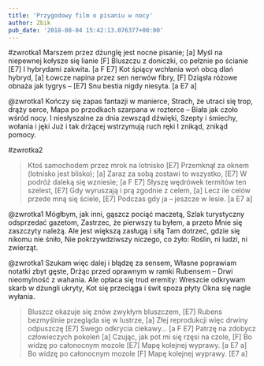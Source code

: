 ```yaml
---
title: 'Przygodowy film o pisaniu w nocy'
author: Zbik
pub_date: '2018-08-04 15:42:13.076377+00:00'
---
```


#zwrotka1
Marszem przez dżunglę jest nocne pisanie; [a]
Myśl na niepewnej kołysze się lianie [F]
Bluszczu z doniczki, co pełznie po ścianie [E7]
I hybrydami zakwita. [a F E7]
Kot śpiący wchłania woń obcą dlań hybryd, [a]
Łowcze napina przez sen nerwów fibry, [F]
Dziąsła różowe obnaża jak tygrys – [E7]
Snu bestia nigdy niesyta. [a E7 a]

@zwrotka1
Kończy się zapas fantazji w manierce, 
Strach, że utraci się trop, drąży serce,
Mapa po przodkach szarpana w rozterce –
Biała jak czoło wśród nocy.
I niesłyszalne za dnia zewsząd dźwięki,
Szepty i śmiechy, wołania i jęki
Już i tak drżącej wstrzymują ruch ręki
I znikąd, znikąd pomocy.

#zwrotka2
>Ktoś samochodem przez mrok na lotnisko [E7]
>Przemknął za oknem (lotnisko jest blisko); [a]
>Zaraz za sobą zostawi to wszystko, [E7]
>W podróż daleką się wzniesie; [a F E7]
>Słyszę wędrówek termitów ten szelest, [E7]
>Gdy wyruszają i prą zgodnie z celem, [a]
>Lecz ile celów przede mną się ściele, [E7]
>Podczas gdy ja – jeszcze w lesie. [a E7 a]

@zwrotka1
Mógłbym, jak inni, gąszcz pociąć maczetą,
Szlak turystyczny odsprzedać gazetom,
Zastrzec, że pierwszy tu byłem, a przeto
Mnie się zaszczyty należą.
Ale jest większą zasługą i siłą
Tam dotrzeć, gdzie się nikomu nie śniło,
Nie pokrzywdziwszy niczego, co żyło:
Roślin, ni ludzi, ni zwierząt.

@zwrotka1
Szukam więc dalej i błądzę za sensem,
Własne poprawiam notatki zbyt gęste,
Drżąc przed oprawnym w ramki Rubensem –
Drwi nieomylność z wahania.
Ale opłaca się trud eremity:
Wreszcie odkrywam skarb w dżungli ukryty,
Kot się przeciąga i świt spoza płyty
Okna się nagle wyłania.

>Bluszcz okazuje się znów zwykłym bluszczem, [E7]
>Rubens bezmyślnie przegląda się w lustrze, [a]
>Złej reprodukcji więc drwiny odpuszczę [E7]
>Swego odkrycia ciekawy… [a F E7]
>Patrzę na zdobycz człowieczych pokoleń [a]
>Czując, jak pot mi się rzęsi na czole, [F]
>Bo widzę po całonocnym mozole [E7]
>Mapę kolejnej wyprawy. [a E7 a]
>Bo widzę po całonocnym mozole [F]
>Mapę kolejnej wyprawy. [E7 a]